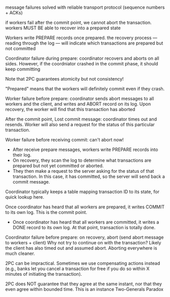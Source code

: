 message failures solved with reliable transport protocol (sequence numbers + ACKs)

if workers fail after the commit point, we cannot abort the transaction. workers MUST BE able to recover into a prepared state

Workers write PREPARE records once prepared. the recovery process — reading through the log — will indicate which transactions are prepared but not committed

Coordinator failure during prepare: coordinator recovers and aborts on all sides. However, if the coordniator crashed in the commit phase, it should keep committing

Note that 2PC guarantees atomicity but not consistency!

"Prepared" means that the workers will definitely commit even if they crash.

 Worker failure before prepare: coordinator sends abort messages to all workers and the client, and writes and ABORT record on its log. Upon recovery, the worker will find that this transaction has aborted 

After the commit point,  Lost commit message: coordinator times out and resends. Worker
 will also send a request for the status of this particular transaction.

 Worker failure before receiving commit: can't abort now!
 - After receive prepare messages, workers write PREPARE records into their log.
 - On recovery, they scan the log to determine what transactions are prepared but not yet committed or aborted.
 - They then make a request to the server asking for the status of that transaction. In this case, it has committed, so the server will send back a commit message.

Coordinator typically keeps a table mapping transaction ID to its state, for quick lookup here.

Once coordinator has heard that all workers are prepared, it writes COMMIT to its own log. This is the commit point.
 - Once coordinator has heard that all workers are committed, it writes a DONE record to its own log. At that point, transaction
 is totally done.

Coordinator failure before prepare: on recovery, abort (send abort message to workers + client)
 Why not try to continue on with the transaction? Likely the client has also timed out and assumed abort. Aborting everywhere is much cleaner.

2PC can be impractical. Sometimes we use compensating actions instead (e.g., banks let you cancel a transaction for free if you
 do so within X minutes of initiating the transaction).

2PC does NOT guarantee that they agree at the same instant, nor that they even agree within bounded time. This is an instance Two-Generals Paradox


